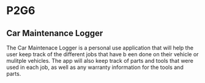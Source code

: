 # P2G6
## Car Maintenance Logger
The Car Maintenace Logger is a personal use 
application that will help the user keep track of the different jobs that have b
een done on their vehicle or mulitple vehicles. The app will also keep track of 
parts and tools that were used in each job, as well as any warranty information 
for the tools and parts.
